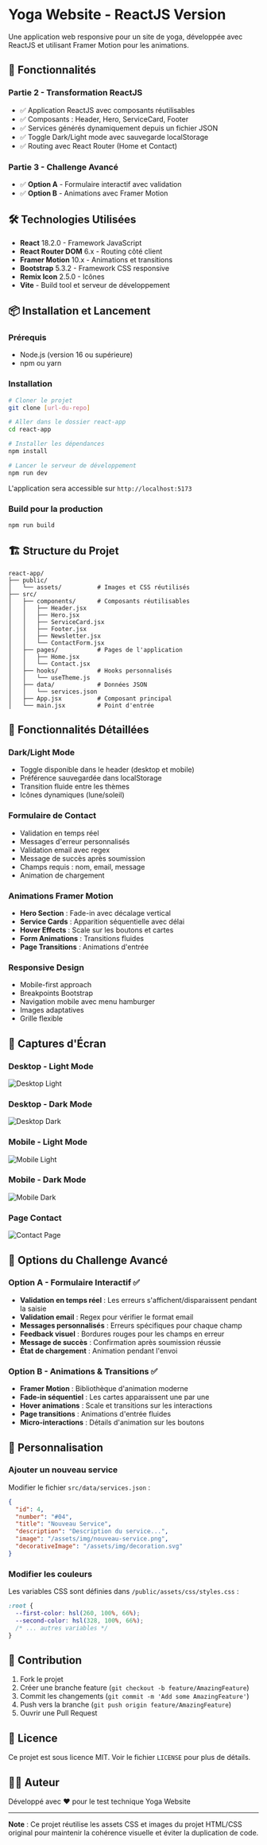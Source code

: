 # Yoga Website - ReactJS Version

Une application web responsive pour un site de yoga, développée avec ReactJS et utilisant Framer Motion pour les animations.

## 🚀 Fonctionnalités

### Partie 2 - Transformation ReactJS
- ✅ Application ReactJS avec composants réutilisables
- ✅ Composants : Header, Hero, ServiceCard, Footer
- ✅ Services générés dynamiquement depuis un fichier JSON
- ✅ Toggle Dark/Light mode avec sauvegarde localStorage
- ✅ Routing avec React Router (Home et Contact)

### Partie 3 - Challenge Avancé
- ✅ **Option A** - Formulaire interactif avec validation
- ✅ **Option B** - Animations avec Framer Motion

## 🛠️ Technologies Utilisées

- **React** 18.2.0 - Framework JavaScript
- **React Router DOM** 6.x - Routing côté client
- **Framer Motion** 10.x - Animations et transitions
- **Bootstrap** 5.3.2 - Framework CSS responsive
- **Remix Icon** 2.5.0 - Icônes
- **Vite** - Build tool et serveur de développement

## 📦 Installation et Lancement

### Prérequis
- Node.js (version 16 ou supérieure)
- npm ou yarn

### Installation
```bash
# Cloner le projet
git clone [url-du-repo]

# Aller dans le dossier react-app
cd react-app

# Installer les dépendances
npm install

# Lancer le serveur de développement
npm run dev
```

L'application sera accessible sur `http://localhost:5173`

### Build pour la production
```bash
npm run build
```

## 🏗️ Structure du Projet

```
react-app/
├── public/
│   └── assets/          # Images et CSS réutilisés
├── src/
│   ├── components/      # Composants réutilisables
│   │   ├── Header.jsx
│   │   ├── Hero.jsx
│   │   ├── ServiceCard.jsx
│   │   ├── Footer.jsx
│   │   ├── Newsletter.jsx
│   │   └── ContactForm.jsx
│   ├── pages/           # Pages de l'application
│   │   ├── Home.jsx
│   │   └── Contact.jsx
│   ├── hooks/           # Hooks personnalisés
│   │   └── useTheme.js
│   ├── data/            # Données JSON
│   │   └── services.json
│   ├── App.jsx          # Composant principal
│   └── main.jsx         # Point d'entrée
```

## 🎨 Fonctionnalités Détaillées

### Dark/Light Mode
- Toggle disponible dans le header (desktop et mobile)
- Préférence sauvegardée dans localStorage
- Transition fluide entre les thèmes
- Icônes dynamiques (lune/soleil)

### Formulaire de Contact
- Validation en temps réel
- Messages d'erreur personnalisés
- Validation email avec regex
- Message de succès après soumission
- Champs requis : nom, email, message
- Animation de chargement

### Animations Framer Motion
- **Hero Section** : Fade-in avec décalage vertical
- **Service Cards** : Apparition séquentielle avec délai
- **Hover Effects** : Scale sur les boutons et cartes
- **Form Animations** : Transitions fluides
- **Page Transitions** : Animations d'entrée

### Responsive Design
- Mobile-first approach
- Breakpoints Bootstrap
- Navigation mobile avec menu hamburger
- Images adaptatives
- Grille flexible

## 📱 Captures d'Écran

### Desktop - Light Mode
![Desktop Light](screenshots/desktop-light.png)

### Desktop - Dark Mode
![Desktop Dark](screenshots/desktop-dark.png)

### Mobile - Light Mode
![Mobile Light](screenshots/mobile-light.png)

### Mobile - Dark Mode
![Mobile Dark](screenshots/mobile-dark.png)

### Page Contact
![Contact Page](screenshots/contact-page.png)

## 🎯 Options du Challenge Avancé

### Option A - Formulaire Interactif ✅
- **Validation en temps réel** : Les erreurs s'affichent/disparaissent pendant la saisie
- **Validation email** : Regex pour vérifier le format email
- **Messages personnalisés** : Erreurs spécifiques pour chaque champ
- **Feedback visuel** : Bordures rouges pour les champs en erreur
- **Message de succès** : Confirmation après soumission réussie
- **État de chargement** : Animation pendant l'envoi

### Option B - Animations & Transitions ✅
- **Framer Motion** : Bibliothèque d'animation moderne
- **Fade-in séquentiel** : Les cartes apparaissent une par une
- **Hover animations** : Scale et transitions sur les interactions
- **Page transitions** : Animations d'entrée fluides
- **Micro-interactions** : Détails d'animation sur les boutons

## 🔧 Personnalisation

### Ajouter un nouveau service
Modifier le fichier `src/data/services.json` :
```json
{
  "id": 4,
  "number": "#04",
  "title": "Nouveau Service",
  "description": "Description du service...",
  "image": "/assets/img/nouveau-service.png",
  "decorativeImage": "/assets/img/decoration.svg"
}
```

### Modifier les couleurs
Les variables CSS sont définies dans `/public/assets/css/styles.css` :
```css
:root {
  --first-color: hsl(260, 100%, 66%);
  --second-color: hsl(328, 100%, 66%);
  /* ... autres variables */
}
```

## 🤝 Contribution

1. Fork le projet
2. Créer une branche feature (`git checkout -b feature/AmazingFeature`)
3. Commit les changements (`git commit -m 'Add some AmazingFeature'`)
4. Push vers la branche (`git push origin feature/AmazingFeature`)
5. Ouvrir une Pull Request

## 📄 Licence

Ce projet est sous licence MIT. Voir le fichier `LICENSE` pour plus de détails.

## 👨‍💻 Auteur

Développé avec ❤️ pour le test technique Yoga Website

---

**Note** : Ce projet réutilise les assets CSS et images du projet HTML/CSS original pour maintenir la cohérence visuelle et éviter la duplication de code.